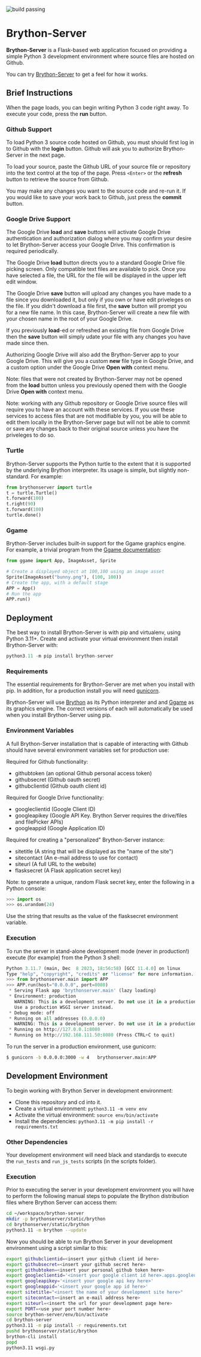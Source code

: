 ![build passing](https://github.com/BrythonServer/brython-server/actions/workflows/build-and-test.yml/badge.svg?event=push)

# Brython-Server

**Brython-Server** is a Flask-based web application focused on providing a simple
Python 3 development environment where source files are hosted on Github.

You can try [Brython-Server](http://runpython.com)
to get a feel for how it works.

## Brief Instructions

When the page loads, you can begin writing Python 3 code right away. To 
execute your code, press the **run** button.

### Github Support
To load Python 3 source code hosted on Github, you must should first log in to
Github with the **login** button. Github will ask you to authorize Brython-Server
in the next page. 

To load your source, paste the Github URL of your source file or repository 
into the text control at the top of the page. Press `<Enter>` or the **refresh** 
button to retrieve the source from Github.

You may make any changes you want to the source code and re-run it. If you would
like to save your work back to Github, just press the **commit** button.

### Google Drive Support
The Google Drive **load** and **save** buttons will activate Google Drive 
authentication and authorization dialog where you may confirm your desire to let
Brython-Server access your Google Drive. This confirmation is required periodically.

The Google Drive **load** button directs you to a standard Google Drive file picking
screen. Only compatible text files are available to pick. Once you have selected a file,
the URL for the file will be displayed in the upper left edit window.

The Google Drive **save** button will upload any changes you have made to a file since
you downloaded it, but only if you own or have edit priveleges on the file. If you didn't
download a file first, the **save** button will prompt you for a new file name. 
In this case, Brython-Server will create a new file with your chosen name in the root
of your Google Drive.

If you previously **load**-ed or refreshed an existing file from Google Drive then the
**save** button will simply udate your file with any changes you have made since then.

Authorizing Google Drive will also add the Brython-Server app to your Google Drive.
This will give you a custom **new** file type in Google Drive, and a custom option
under the Google Drive **Open with** context menu.

Note: files that were not created by Brython-Server may not be opened from the **load**
button unless you previously opened them with the Google Drive **Open with** context
menu.

Note: working with any Github repository or Google Drive source files will require you
to have an account with these services. If you use these services to access files
that are not modifiable by you, you will be able to edit them locally in the
Brython-Server page but will not be able to commit or save any changes back to their
original source unless you have the priveleges to do so.

### Turtle

Brython-Server supports the Python turtle to the extent that it is supported by
the underlying Brython interpreter. Its usage is simple, but slightly non-standard.
For example:

```python
from brythonserver import turtle
t = turtle.Turtle()
t.forward(100)
t.right(90)
t.forward(100)
turtle.done()
```

### Ggame

Brython-Server includes built-in support for the Ggame graphics engine. For example,
a trivial program from the 
[Ggame documentation](https://ggame.readthedocs.io/en/latest/introduction.html):

```python
from ggame import App, ImageAsset, Sprite

# Create a displayed object at 100,100 using an image asset
Sprite(ImageAsset("bunny.png"), (100, 100))
# Create the app, with a default stage
APP = App()
# Run the app
APP.run()
```

## Deployment

The best way to install Brython-Server is with pip and virtualenv, using Python 3.11+. 
Create and activate your virtual environment then install Brython-Server with:


```python
python3.11 -m pip install brython-server
```

### Requirements

The essential requirements for Brython-Server are met when you install with pip.
In addition, for a production install you will need 
[gunicorn](http://docs.gunicorn.org/en/stable/install.html).

Brython-Server will use [Brython](https://github.com/brython-dev/brython) as
its Python interpreter and and [Ggame](https://github.com/BrythonServer/ggame) 
as its graphics engine. The correct versions of each will automatically be used
when you install Brython-Server using pip.

### Environment Variables

A full Brython-Server installation that is capable of interacting with Github
should have several environment variables set for production use:

Required for Github functionality:
* githubtoken  (an optional Github personal access token)
* githubsecret (Github oauth secret)
* githubclientid (Github oauth client id)

Required for Google Drive functionality:
* googleclientid (Google Client ID)
* googleapikey (Google API Key. Brython Server requires the drive/files 
  and filePicker APIs)
* googleappid (Google Application ID)

Required for creating a "personalized" Brython-Server instance:
* sitetitle (A string that will be displayed as the "name of the site")
* sitecontact (An e-mail address to use for contact)
* siteurl (A full URL to the website)
* flasksecret (A Flask application secret key)

Note: to generate a unique, random Flask secret key, enter the following in
a Python console:


```python
>>> import os
>>> os.urandom(24)
```

Use the string that results as the value of the flasksecret environment 
variable.

### Execution

To run the server in stand-alone development mode (never in production!) 
execute (for example) from the Python 3 shell:

```python
Python 3.11.7 (main, Dec  8 2023, 18:56:58) [GCC 11.4.0] on linux
Type "help", "copyright", "credits" or "license" for more information.
>>> from brythonserver.main import APP
>>> APP.run(host="0.0.0.0", port=8080)
 * Serving Flask app 'brythonserver.main' (lazy loading)
 * Environment: production
   WARNING: This is a development server. Do not use it in a production deployment.
   Use a production WSGI server instead.
 * Debug mode: off
 * Running on all addresses (0.0.0.0)
   WARNING: This is a development server. Do not use it in a production deployment.
 * Running on http://127.0.0.1:8080
 * Running on http://192.168.111.50:8080 (Press CTRL+C to quit)
 ```
 
To run the server in a production environment, use gunicorn:

```bash
$ gunicorn -b 0.0.0.0:3000 -w 4   brythonserver.main:APP
```
## Development Environment

To begin working with Brython Server in development environment:

* Clone this repository and cd into it.
* Create a virtual environment: `python3.11 -m venv env`
* Activate the virtual environment: `source env/bin/activate`
* Install the dependencies: `python3.11 -m pip install -r requirements.txt`

### Other Dependencies

Your development environment will need black and standardjs to 
execute the `run_tests` and `run_js_tests` scripts (in the scripts folder).

### Execution

Prior to executing the server in your development environment you will have to 
perform the following manual steps to populate the Brython distribution files
where Brython Server can access them:

```bash
cd ~/workspace/brython-server
mkdir -p brythonserver/static/brython
cd brythonserver/static/brython
python3.11 -m brython --update

```

Now you should be able to run Brython Server in your development environment 
using a script similar to this:

```bash
export githubclientid=<insert your github client id here>
export githubsecret=<insert your github secret here>
export githubtoken=<insert your personal github token here>
export googleclientid='<insert your google client id here>.apps.googleusercontent.com'
export googleapikey='<insert your google api key here>'
export googleappid='<insert your google app id here>'
export sitetitle="<insert the name of your development site here>"
export sitecontact=<insert an e-mail address here>
export siteurl=<insert the url for your development page here>
export PORT=<use your port number here>
source brython-server/env/bin/activate
cd brython-server
python3.11 -m pip install -r requirements.txt
pushd brythonserver/static/brython
brython-cli install
popd
python3.11 wsgi.py
```



